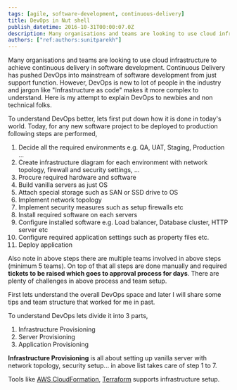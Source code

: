 ```yaml
---
tags: [agile, software-development, continuous-delivery]
title: DevOps in Nut shell
publish_datetime: 2016-10-31T00:00:07.0Z
description: Many organisations and teams are looking to use cloud infrastructure to achieve continuous delivery in software development. Continuous Delivery has pushed DevOps into mainstream of software development from just support function. However, DevOps is new to lot of people in the industry and jargon like "Infrastructure as code" makes it more complex to understand. Here is my attempt to explain DevOps to newbies and non technical folks. 
authors: ["ref:authors:sunitparekh"]
---
```


Many organisations and teams are looking to use cloud infrastructure to achieve continuous delivery in software development. Continuous Delivery has pushed DevOps into mainstream of software development from just support function. However, DevOps is new to lot of people in the industry and jargon like "Infrastructure as code" makes it more complex to understand. Here is my attempt to explain DevOps to newbies and non technical folks. 

To understand DevOps better, lets first put down how it is done in today's world. Today, for any new software project to be deployed to production following steps are performed,
1. Decide all the required environments e.g. QA, UAT, Staging, Production ...
2. Create infrastructure diagram for each environment with network topology, firewall and security settings, ...
3. Procure required hardware and software
4. Build vanilla servers as just OS 
5. Attach special storage such as SAN or SSD drive to OS 
6. Implement network topology
7. Implement security measures such as setup firewalls etc 
8. Install required software on each servers 
9. Configure installed software e.g. Load balancer, Database cluster, HTTP server etc
10. Configure required application settings such as property files etc.
11. Deploy application 

Also note in above steps there are multiple teams involved in above steps (minimum 5 teams). On top of that all steps are done manually and required **tickets to be raised which goes to approval process for days**. There are plenty of challenges in above process and team setup. 

First lets understand the overall DevOps space and later I will share some tips and team structure that worked for me in past. 

To understand DevOps lets divide it into 3 parts,
1. Infrastructure Provisioning
2. Server Provisioning
3. Application Provisioning

**Infrastructure Provisioning** is all about setting up vanilla server with network topology, security setup... in above list takes care of step 1 to 7. 

Tools like [AWS CloudFormation](http://aws.amazon.com/cloudformation/), [Terraform](https://www.terraform.io/) supports infrastructure setup.




